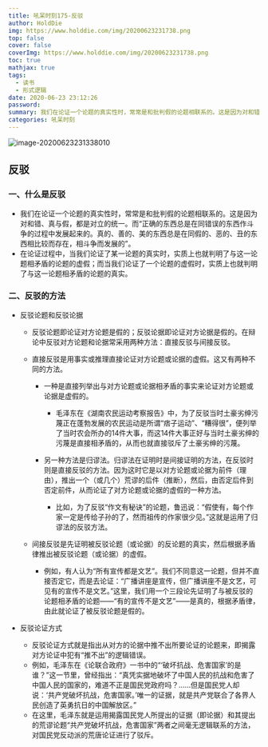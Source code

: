 ```yaml
---
title: 吼呆时刻175-反驳
author: HoldDie
img: https://www.holddie.com/img/20200623231738.png
top: false
cover: false
coverImg: https://www.holddie.com/img/20200623231738.png
toc: true
mathjax: true
tags:
  - 读书
  - 形式逻辑
date: 2020-06-23 23:12:26
password:
summary: 我们在论证一个论题的真实性时，常常是和批判假的论题相联系的。这是因为对和错、真与假，都是对立的统一。
categories: 吼呆时刻
---
```


![image-20200623231338010](https://www.holddie.com/img/20200623231738.png)

## 反驳

### 一、什么是反驳

- 我们在论证一个论题的真实性时，常常是和批判假的论题相联系的。这是因为对和错、真与假，都是对立的统一。而“正确的东西总是在同错误的东西作斗争的过程中发展起来的。真的、善的、美的东西总是在同假的、恶的、丑的东西相比较而存在，相斗争而发展的”。
- 在论证过程中，当我们论证了某一论题的真实时，实质上也就判明了与这一论题相矛盾的论题的虚假；而当我们论证了一个论题的虚假时，实质上也就判明了与这一论题相矛盾的论题的真实。

### 二、反驳的方法

- 反驳论题和反驳论据

	- 反驳论题即论证对方论题是假的；反驳论据即论证对方论据是假的。在辩论中反驳对方论题和论据常采用两种方法：直接反驳与间接反驳。
	- 直接反驳是用事实或推理直接论证对方论题或论据的虚假。这又有两种不同的方法。

		- 一种是直接列举出与对方论题或论据相矛盾的事实来论证对方论题或论据是虚假的。

			- 毛泽东在《湖南农民运动考察报告》中，为了反驳当时土豪劣绅污蔑正在蓬勃发展的农民运动是所谓“痞子运动”、“糟得很”，便列举了当时农会所办的14件大事，而这14件大事正好与当时土豪劣绅的污蔑是直接相矛盾的，从而也就直接驳斥了土豪劣绅的污蔑。

		- 另一种方法是归谬法。归谬法在证明时是间接证明的方法，在反驳时则是直接反驳的方法。因为这时它是以对方论题或论据为前件（理由），推出一个（或几个）荒谬的后件（推断），然后，由否定后件到否定前件，从而论证了对方论题或论据的虚假的一种方法。

			- 比如，为了反驳“作文有秘诀”的论题，鲁迅说：“假使有，每个作家一定是传给子孙的了，然而祖传的作家很少见。”这就是运用了归谬法的反驳方法。

	- 间接反驳是先证明被反驳论题（或论据）的反论题的真实，然后根据矛盾律推出被反驳论题（或论据）的虚假。

		- 例如，有人认为“所有宣传都是文艺”。我们不同意这一论题，但并不直接否定它，而是去论证：“广播讲座是宣传，但广播讲座不是文艺，可见有的宣传不是文艺。”这里，我们用一个三段论先证明了与被反驳的论题相矛盾的论题——“有的宣传不是文艺”——是真的，根据矛盾律，由此就论证了被反驳论题是假的。

- 反驳论证方式

	- 反驳论证方式就是指出从对方的论据中推不出所要论证的论题来，即揭露对方论证中犯有“推不出”的逻辑错误。
	- 例如，毛泽东在《论联合政府》一书中的“‘破坏抗战、危害国家’的是谁？”这一节里，曾经指出：“真凭实据地破坏了中国人民的抗战和危害了中国人民的国家的，难道不正是国民党政府吗？……但是国民党人却说：‘共产党破坏抗战，危害国家。’唯一的证据，就是共产党联合了各界人民创造了英勇抗日的中国解放区。”
	- 在这里，毛泽东就是运用揭露国民党人所提出的证据（即论据）和其提出的荒谬论题“共产党破坏抗战，危害国家”两者之间毫无逻辑联系的方法，对国民党反动派的荒唐论证进行了驳斥。
